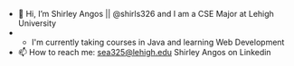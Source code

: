 - 👋 Hi, I’m Shirley Angos || @shirls326 and I am a CSE Major at Lehigh University
- - I'm currently taking courses in Java and learning Web Development
- 📫 How to reach me:
     sea325@lehigh.edu
     Shirley Angos on Linkedin

<!---
shirls326/shirls326 is a ✨ special ✨ repository because its `README.md` (this file) appears on your GitHub profile.
You can click the Preview link to take a look at your changes.
--->

